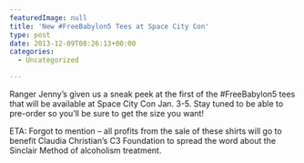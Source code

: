 ```yaml
---
featuredImage: null
title: 'New #FreeBabylon5 Tees at Space City Con'
type: post
date: 2013-12-09T08:26:13+00:00
categories:
  - Uncategorized

---
```

Ranger Jenny&#8217;s given us a sneak peek at the first of the #FreeBabylon5 tees that will be available at Space City Con Jan. 3-5. Stay tuned to be able to pre-order so you&#8217;ll be sure to get the size you want!

ETA: Forgot to mention &#8211; all profits from the sale of these shirts will go to benefit Claudia Christian&#8217;s C3 Foundation to spread the word about the Sinclair Method of alcoholism treatment.
